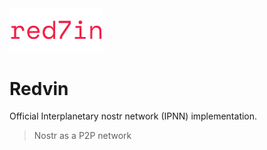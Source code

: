 <img alt="iroh" src="./.img/logo.svg" width="150" />

# Redvin

Official Interplanetary nostr network (IPNN) implementation.

> Nostr as a P2P network
